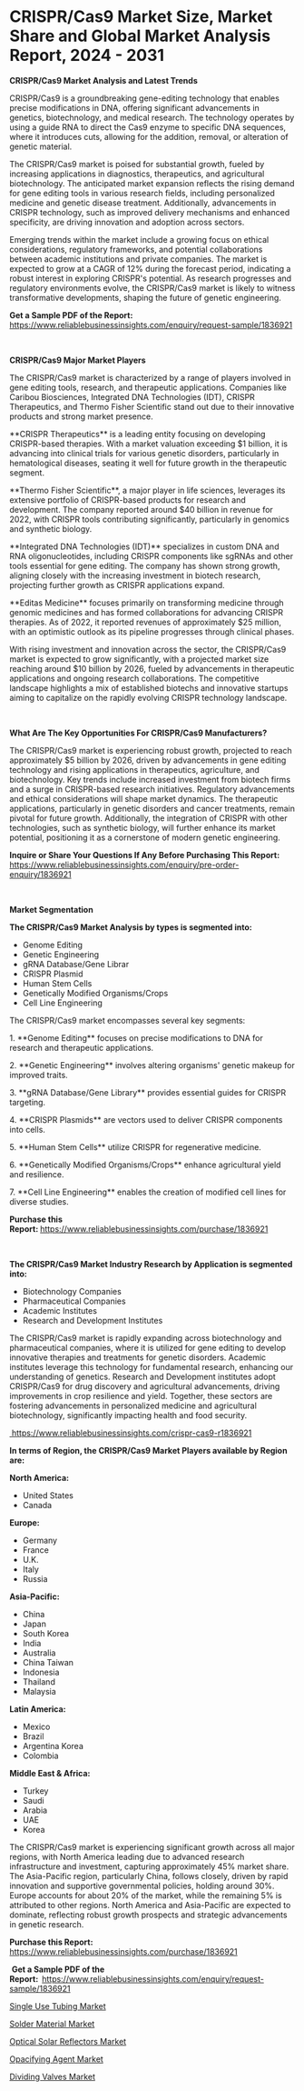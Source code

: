 <p><h1>CRISPR/Cas9 Market Size, Market Share and Global Market Analysis Report, 2024 - 2031</h1></p><p><strong>CRISPR/Cas9 Market Analysis and Latest Trends</strong></p>
<p><p>CRISPR/Cas9 is a groundbreaking gene-editing technology that enables precise modifications in DNA, offering significant advancements in genetics, biotechnology, and medical research. The technology operates by using a guide RNA to direct the Cas9 enzyme to specific DNA sequences, where it introduces cuts, allowing for the addition, removal, or alteration of genetic material.</p><p>The CRISPR/Cas9 market is poised for substantial growth, fueled by increasing applications in diagnostics, therapeutics, and agricultural biotechnology. The anticipated market expansion reflects the rising demand for gene editing tools in various research fields, including personalized medicine and genetic disease treatment. Additionally, advancements in CRISPR technology, such as improved delivery mechanisms and enhanced specificity, are driving innovation and adoption across sectors.</p><p>Emerging trends within the market include a growing focus on ethical considerations, regulatory frameworks, and potential collaborations between academic institutions and private companies. The market is expected to grow at a CAGR of 12% during the forecast period, indicating a robust interest in exploring CRISPR's potential. As research progresses and regulatory environments evolve, the CRISPR/Cas9 market is likely to witness transformative developments, shaping the future of genetic engineering.</p></p>
<p><strong>Get a Sample PDF of the Report:&nbsp;</strong> <a href="https://www.reliablebusinessinsights.com/enquiry/request-sample/1836921?utm_campaign=1719&utm_medium=2&utm_source=Github&utm_content=ia&utm_term=16102024&utm_id=crisprcas9">https://www.reliablebusinessinsights.com/enquiry/request-sample/1836921</a></p>
<p>&nbsp;</p>
<p><strong>CRISPR/Cas9 Major Market Players</strong></p>
<p><p>The CRISPR/Cas9 market is characterized by a range of players involved in gene editing tools, research, and therapeutic applications. Companies like Caribou Biosciences, Integrated DNA Technologies (IDT), CRISPR Therapeutics, and Thermo Fisher Scientific stand out due to their innovative products and strong market presence.</p><p>**CRISPR Therapeutics** is a leading entity focusing on developing CRISPR-based therapies. With a market valuation exceeding $1 billion, it is advancing into clinical trials for various genetic disorders, particularly in hematological diseases, seating it well for future growth in the therapeutic segment.</p><p>**Thermo Fisher Scientific**, a major player in life sciences, leverages its extensive portfolio of CRISPR-based products for research and development. The company reported around $40 billion in revenue for 2022, with CRISPR tools contributing significantly, particularly in genomics and synthetic biology.</p><p>**Integrated DNA Technologies (IDT)** specializes in custom DNA and RNA oligonucleotides, including CRISPR components like sgRNAs and other tools essential for gene editing. The company has shown strong growth, aligning closely with the increasing investment in biotech research, projecting further growth as CRISPR applications expand.</p><p>**Editas Medicine** focuses primarily on transforming medicine through genomic medicines and has formed collaborations for advancing CRISPR therapies. As of 2022, it reported revenues of approximately $25 million, with an optimistic outlook as its pipeline progresses through clinical phases.</p><p>With rising investment and innovation across the sector, the CRISPR/Cas9 market is expected to grow significantly, with a projected market size reaching around $10 billion by 2026, fueled by advancements in therapeutic applications and ongoing research collaborations. The competitive landscape highlights a mix of established biotechs and innovative startups aiming to capitalize on the rapidly evolving CRISPR technology landscape.</p></p>
<p>&nbsp;</p>
<p><strong>What Are The Key Opportunities For CRISPR/Cas9 Manufacturers?</strong></p>
<p><p>The CRISPR/Cas9 market is experiencing robust growth, projected to reach approximately $5 billion by 2026, driven by advancements in gene editing technology and rising applications in therapeutics, agriculture, and biotechnology. Key trends include increased investment from biotech firms and a surge in CRISPR-based research initiatives. Regulatory advancements and ethical considerations will shape market dynamics. The therapeutic applications, particularly in genetic disorders and cancer treatments, remain pivotal for future growth. Additionally, the integration of CRISPR with other technologies, such as synthetic biology, will further enhance its market potential, positioning it as a cornerstone of modern genetic engineering.</p></p>
<p><strong>Inquire or Share Your Questions If Any Before Purchasing This Report:</strong> <a href="https://www.reliablebusinessinsights.com/enquiry/pre-order-enquiry/1836921?utm_campaign=1719&utm_medium=2&utm_source=Github&utm_content=ia&utm_term=16102024&utm_id=crisprcas9">https://www.reliablebusinessinsights.com/enquiry/pre-order-enquiry/1836921</a></p>
<p>&nbsp;</p>
<p><strong>Market Segmentation</strong></p>
<p><strong>The CRISPR/Cas9 Market Analysis by types is segmented into:</strong></p>
<p><ul><li>Genome Editing</li><li>Genetic Engineering</li><li>gRNA Database/Gene Librar</li><li>CRISPR Plasmid</li><li>Human Stem Cells</li><li>Genetically Modified Organisms/Crops</li><li>Cell Line Engineering</li></ul></p>
<p><p>The CRISPR/Cas9 market encompasses several key segments: </p><p>1. **Genome Editing** focuses on precise modifications to DNA for research and therapeutic applications. </p><p>2. **Genetic Engineering** involves altering organisms' genetic makeup for improved traits. </p><p>3. **gRNA Database/Gene Library** provides essential guides for CRISPR targeting. </p><p>4. **CRISPR Plasmids** are vectors used to deliver CRISPR components into cells. </p><p>5. **Human Stem Cells** utilize CRISPR for regenerative medicine. </p><p>6. **Genetically Modified Organisms/Crops** enhance agricultural yield and resilience. </p><p>7. **Cell Line Engineering** enables the creation of modified cell lines for diverse studies.</p></p>
<p><strong>Purchase this Report:&nbsp;</strong><a href="https://www.reliablebusinessinsights.com/purchase/1836921?utm_campaign=1719&utm_medium=2&utm_source=Github&utm_content=ia&utm_term=16102024&utm_id=crisprcas9">https://www.reliablebusinessinsights.com/purchase/1836921</a></p>
<p>&nbsp;</p>
<p><strong>The CRISPR/Cas9 Market Industry Research by Application is segmented into:</strong></p>
<p><ul><li>Biotechnology Companies</li><li>Pharmaceutical Companies</li><li>Academic Institutes</li><li>Research and Development Institutes</li></ul></p>
<p><p>The CRISPR/Cas9 market is rapidly expanding across biotechnology and pharmaceutical companies, where it is utilized for gene editing to develop innovative therapies and treatments for genetic disorders. Academic institutes leverage this technology for fundamental research, enhancing our understanding of genetics. Research and Development institutes adopt CRISPR/Cas9 for drug discovery and agricultural advancements, driving improvements in crop resilience and yield. Together, these sectors are fostering advancements in personalized medicine and agricultural biotechnology, significantly impacting health and food security.</p></p>
<p><a href="https://www.reliablebusinessinsights.com/crispr-cas9-r1836921?utm_campaign=1719&utm_medium=2&utm_source=Github&utm_content=ia&utm_term=16102024&utm_id=crisprcas9">&nbsp;https://www.reliablebusinessinsights.com/crispr-cas9-r1836921</a></p>
<p><strong>In terms of Region, the CRISPR/Cas9 Market Players available by Region are:</strong></p>
<p>
    <p> <strong> North America: </strong>
        <ul>
            <li>United States</li>
            <li>Canada</li>
        </ul>
        </p> 
    <p> <strong> Europe: </strong>
        <ul>
            <li>Germany</li>
            <li>France</li>
            <li>U.K.</li>
            <li>Italy</li>
            <li>Russia</li>
        </ul>
        </p> 
    <p> <strong> Asia-Pacific: </strong>
        <ul>
            <li>China</li>
            <li>Japan</li>
            <li>South Korea</li>
            <li>India</li>
            <li>Australia</li>
            <li>China Taiwan</li>
            <li>Indonesia</li>
            <li>Thailand</li>
            <li>Malaysia</li>
        </ul>
        </p> 
    <p> <strong> Latin America: </strong>
        <ul>
            <li>Mexico</li>
            <li>Brazil</li>
            <li>Argentina Korea</li>
            <li>Colombia</li>
        </ul>
        </p> 
    <p> <strong> Middle East & Africa: </strong>
        <ul>
            <li>Turkey</li>
            <li>Saudi</li>
            <li>Arabia</li>
            <li>UAE</li>
            <li>Korea</li>
        </ul>
    </p>
    </p>
<p><p>The CRISPR/Cas9 market is experiencing significant growth across all major regions, with North America leading due to advanced research infrastructure and investment, capturing approximately 45% market share. The Asia-Pacific region, particularly China, follows closely, driven by rapid innovation and supportive governmental policies, holding around 30%. Europe accounts for about 20% of the market, while the remaining 5% is attributed to other regions. North America and Asia-Pacific are expected to dominate, reflecting robust growth prospects and strategic advancements in genetic research.</p></p>
<p><strong>Purchase this Report: </strong><a href="https://www.reliablebusinessinsights.com/purchase/1836921?utm_campaign=1719&utm_medium=2&utm_source=Github&utm_content=ia&utm_term=16102024&utm_id=crisprcas9">https://www.reliablebusinessinsights.com/purchase/1836921</a></p>
<p>&nbsp;<strong>Get a Sample PDF of the Report:&nbsp;&nbsp;</strong><a href="https://www.reliablebusinessinsights.com/enquiry/request-sample/1836921?utm_campaign=1719&utm_medium=2&utm_source=Github&utm_content=ia&utm_term=16102024&utm_id=crisprcas9">https://www.reliablebusinessinsights.com/enquiry/request-sample/1836921</a></p>
<p><strong></strong></p>
<p><p><a href="https://www.linkedin.com/pulse/global-single-use-tubing-market-trends-analysis-future-tlbac?utm_campaign=1719&utm_medium=2&utm_source=Github&utm_content=ia&utm_term=16102024&utm_id=crisprcas9">Single Use Tubing Market</a></p><p><a href="https://www.linkedin.com/pulse/solder-material-market-dynamics-application-types-emerging-trends-8n6ic?utm_campaign=1719&utm_medium=2&utm_source=Github&utm_content=ia&utm_term=16102024&utm_id=crisprcas9">Solder Material Market</a></p><p><a href="https://www.linkedin.com/pulse/key-drivers-optical-solar-reflectors-market-trends-future-05rac?utm_campaign=1719&utm_medium=2&utm_source=Github&utm_content=ia&utm_term=16102024&utm_id=crisprcas9">Optical Solar Reflectors Market</a></p><p><a href="https://www.linkedin.com/pulse/opacifying-agent-market-growth-segmentation-regional-analysis-1rerc?utm_campaign=1719&utm_medium=2&utm_source=Github&utm_content=ia&utm_term=16102024&utm_id=crisprcas9">Opacifying Agent Market</a></p><p><a href="https://github.com/JakirUddin651/Market-Research-Report-List-1/blob/main/dividing-valves-market.md?utm_campaign=1719&utm_medium=2&utm_source=Github&utm_content=ia&utm_term=16102024&utm_id=crisprcas9">Dividing Valves Market</a></p></p>